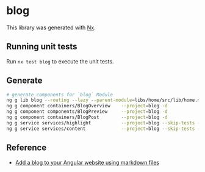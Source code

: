 # blog

This library was generated with [Nx](https://nx.dev).

## Running unit tests

Run `nx test blog` to execute the unit tests.

## Generate

```bash
# generate components for `blog` Module
ng g lib blog --routing --lazy --parent-module=libs/home/src/lib/home.module.ts --tags=scope:app1 --defaults -d
ng g component containers/BlogOverview    --project=blog -d
ng g component components/BlogPreview     --project=blog -d
ng g component containers/BlogPost        --project=blog -d
ng g service services/highlight           --project=blog --skip-tests -d
ng g service services/content             --project=blog --skip-tests -d
```

## Reference

- [Add a blog to your Angular website using markdown files](https://medium.com/@david.dalbusco/add-a-blog-to-your-angular-website-using-markdown-files-31cdb0627bdd)